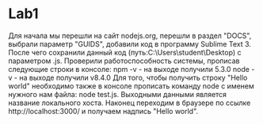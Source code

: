 # Lab1
Для начала мы перешли на сайт nodejs.org, перешли в раздел "DOCS", выбрали параметр "GUIDS", добавили код в программу Sublime Text 3.
После чего сохранили данный код (путь:C:\Users\student\Desktop) с параметром .js.
Проверили работоспособность системы, прописав следующие строки в консоле:
npm -v - на выходе получили 5.3.0
node -v - на выходе получили v8.4.0
Для того, чтобы получить строку "Hello world" необходимо также в консоле прописать команду node с именем нужного нам файла:
node test.js. Выходными данными является название локального хоста.
Наконец переходим в браузере по ссылке http://localhost:3000/ и получаем надпись "Hello world".
